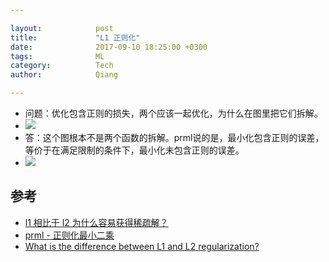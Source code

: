 ```yaml
---

layout:            post  
title:             "L1 正则化"  
date:              2017-09-10 18:25:00 +0300  
tags:              ML
category:          Tech  
author:            Qiang  

---
```


- 问题：优化包含正则的损失，两个应该一起优化，为什么在图里把它们拆解。
- ![](http://ac-kYXueNLw.clouddn.com/b9f50774c7c08c3f.png)
- 答：这个图根本不是两个函数的拆解。prml说的是，最⼩化包含正则的误差，等价于在满⾜限制的条件下，最⼩化未包含正则的误差。
- ![](http://ac-kYXueNLw.clouddn.com/284503560ee0add3.jpg)

## 参考
- [l1 相比于 l2 为什么容易获得稀疏解？](https://www.zhihu.com/question/37096933/answer/189905987)
- [prml - 正则化最小二乘](https://mqshen.gitbooks.io/prml/content/Chapter3/basis/regularized_least_squares.html)
- [What is the difference between L1 and L2 regularization?](https://www.quora.com/What-is-the-difference-between-L1-and-L2-regularization-How-does-it-solve-the-problem-of-overfitting-Which-regularizer-to-use-and-when/answer/Kenneth-Tran?srid=CZEe)